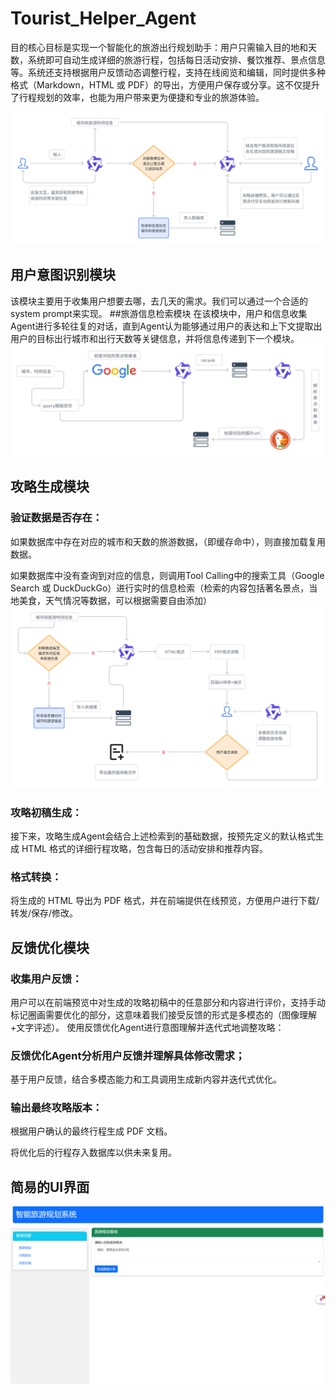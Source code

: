 # Tourist_Helper_Agent
目的核心目标是实现一个智能化的旅游出行规划助手：用户只需输入目的地和天数，系统即可自动生成详细的旅游行程，包括每日活动安排、餐饮推荐、景点信息等。系统还支持根据用户反馈动态调整行程，支持在线阅览和编辑，同时提供多种格式（Markdown，HTML 或 PDF）的导出，方便用户保存或分享。这不仅提升了行程规划的效率，也能为用户带来更为便捷和专业的旅游体验。

![整体架构](https://github.com/BruceJackey/AI_agent_learn/blob/main/tourist_agent/1.png)
## 用户意图识别模块
该模块主要用于收集用户想要去哪，去几天的需求。我们可以通过一个合适的system prompt来实现。
##旅游信息检索模块
在该模块中，用户和信息收集Agent进行多轮往复的对话，直到Agent认为能够通过用户的表达和上下文提取出用户的目标出行城市和出行天数等关键信息，并将信息传递到下一个模块。
![用户意图识别模块](https://github.com/BruceJackey/AI_agent_learn/blob/main/tourist_agent/2.png)
## 攻略生成模块

### 验证数据是否存在：

如果数据库中存在对应的城市和天数的旅游数据，（即缓存命中），则直接加载复用数据。

如果数据库中没有查询到对应的信息，则调用Tool Calling中的搜索工具（Google Search 或 DuckDuckGo）进行实时的信息检索（检索的内容包括著名景点，当地美食，天气情况等数据，可以根据需要自由添加）
![攻略生成模块](https://github.com/BruceJackey/AI_agent_learn/blob/main/tourist_agent/3.png)
### 攻略初稿生成：

接下来，攻略生成Agent会结合上述检索到的基础数据，按预先定义的默认格式生成 HTML 格式的详细行程攻略，包含每日的活动安排和推荐内容。
### 格式转换：

将生成的 HTML 导出为 PDF 格式，并在前端提供在线预览，方便用户进行下载/转发/保存/修改。
## 反馈优化模块
### 收集用户反馈：

用户可以在前端预览中对生成的攻略初稿中的任意部分和内容进行评价，支持手动标记圈画需要优化的部分，这意味着我们接受反馈的形式是多模态的（图像理解+文字评述）。
使用反馈优化Agent进行意图理解并迭代式地调整攻略：

### 反馈优化Agent分析用户反馈并理解具体修改需求；

基于用户反馈，结合多模态能力和工具调用生成新内容并迭代式优化。

### 输出最终攻略版本：

根据用户确认的最终行程生成 PDF 文档。

将优化后的行程存入数据库以供未来复用。
## 简易的UI界面
![UI界面](https://github.com/BruceJackey/AI_agent_learn/blob/main/tourist_agent/4.png)
